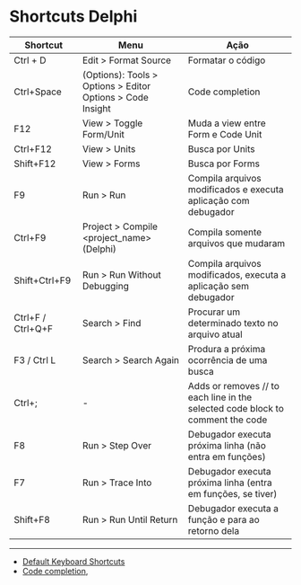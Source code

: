 # Shortcuts Delphi

Shortcut | Menu | Ação
-|-|-
Ctrl + D | Edit > Format Source| Formatar o código
Ctrl+Space | (Options): Tools > Options > Editor Options > Code Insight | Code completion
F12 | View > Toggle Form/Unit | Muda a view entre Form e Code Unit
Ctrl+F12 | View > Units | Busca por Units
Shift+F12 | View > Forms | Busca por Forms
F9 | Run > Run | Compila arquivos modificados e executa aplicação com debugador
Ctrl+F9 | Project > Compile <project_name> (Delphi) | Compila somente arquivos que mudaram
Shift+Ctrl+F9 | Run > Run Without Debugging | Compila arquivos modificados, executa a aplicação sem debugador
Ctrl+F / Ctrl+Q+F | Search > Find | Procurar um determinado texto no arquivo atual
F3 / Ctrl L | Search > Search Again | Produra a próxima ocorrência de uma busca
Ctrl+; | - |Adds or removes // to each line in the selected code block to comment the code
F8 | Run > Step Over | Debugador executa próxima linha (não entra em funções)
F7 | Run > Trace Into | Debugador executa próxima linha (entra em funções, se tiver)
Shift+F8 | Run > Run Until Return | Debugador executa a função e para ao retorno dela 

---

- [Default Keyboard Shortcuts](http://docwiki.embarcadero.com/RADStudio/Rio/en/Default_Keyboard_Shortcuts)
- [Code completion](http://docwiki.embarcadero.com/RADStudio/Rio/en/Code_Completion),
